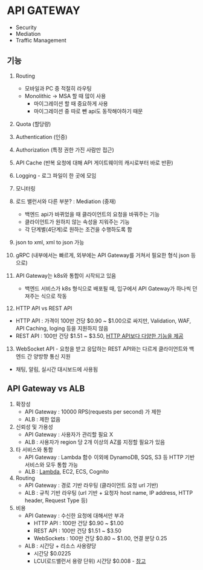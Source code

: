 # API GATEWAY

- Security
- Mediation
- Traffic Management

## 기능

1. Routing

   - 모바일과 PC 중 적절히 라우팅
   - Monolithic -> MSA 할 때 많이 사용
     - 마이그레이션 할 때 중요하게 사용
     - 마이그레이션 중 따로 뺀 api도 동작해야하기 때문

2. Quota (할당량)

3. Authentication (인증)

4. Authorization (특정 권한 가진 사람만 접근)

5. API Cache (반복 요청에 대해 API 게이트웨이의 캐시로부터 바로 반환)

6. Logging - 로그 파일이 한 곳에 모임

7. 모니터링

8. 로드 밸런서와 다른 부분? : Mediation (중재)

   - 백엔드 api가 바뀌었을 때 클라이언트의 요청을 바꿔주는 기능
   - 클라이언트가 원하지 않는 속성을 지워주는 기능
   - 각 단계별(4단계)로 원하는 조건을 수행하도록 함

9. json to xml, xml to json 가능

10. gRPC (내부에서는 빠르게, 외부에는 API Gateway를 거쳐서 필요한 형식 json 등으로)

11. API Gateway는 k8s와 통합이 시작되고 있음

    - 백엔드 서비스가 k8s 형식으로 배포될 때, 입구에서 API Gateway가 하나씩 던져주는 식으로 작동

12. HTTP API vs REST API

- HTTP API : 가격이 100만 건당 $0.90 ~ $1.00으로 싸지만, Validation, WAF, API Caching, loging 등을 지원하지 않음
- REST API : 100만 건당 $1.51 ~ $3.50, [HTTP API보다 다양한 기능을 제공](https://docs.aws.amazon.com/apigateway/latest/developerguide/http-api-vs-rest.html)

13. WebSocket API - 요청을 받고 응답하는 REST API와는 다르게 클라이언트와 백엔드 간 양방향 통신 지원

- 채팅, 알림, 실시간 대시보드에 사용됨

## API Gateway vs ALB

1. 확장성
   - API Gateway : 10000 RPS(requests per second) 가 제한
   - ALB : 제한 없음
2. 신뢰성 및 가용성
   - API Gateway : 사용자가 관리할 필요 X
   - ALB : 사용자가 region 당 2개 이상의 AZ를 지정할 필요가 있음
3. 타 서비스와 통합
   - API Gateway : Lambda 함수 이외에 DynamoDB, SQS, S3 등 HTTP 기반 서비스와 모두 통합 가능
   - ALB : [Lambda](https://aws.amazon.com/ko/about-aws/whats-new/2018/11/alb-can-now-invoke-lambda-functions-to-serve-https-requests/), EC2, ECS, Cognito
4. Routing
   - API Gateway : 경로 기반 라우팅 (클라이언트 요청 url 기반)
   - ALB : 규칙 기반 라우팅 (url 기반 + 요청자 host name, IP address, HTTP header, Request Type 등)
5. 비용
   - API Gateway : 수신한 요청에 대해서만 부과
     - HTTP API : 100만 건당 $0.90 ~ $1.00
     - REST API : 100만 건당 $1.51 ~ $3.50
     - WebSockets : 100만 건당 $0.80 ~ $1.00, 연결 분당 0.25
   - ALB : 시간당 + 리소스 사용량당
     - 시간당 $0.0225
     - LCU(로드밸런서 용량 단위) 시간당 $0.008 - [참고](https://aws.amazon.com/ko/elasticloadbalancing/pricing/)
